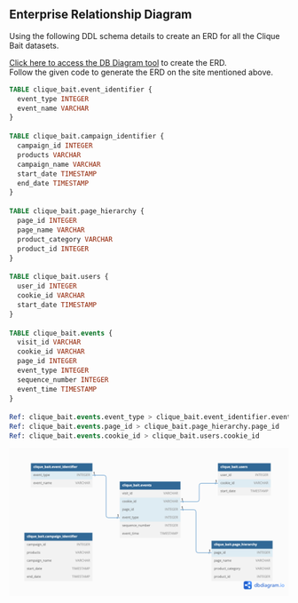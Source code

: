 ## Enterprise Relationship Diagram

Using the following DDL schema details to create an ERD for all the Clique Bait datasets.

[Click here to access the DB Diagram tool](https://dbdiagram.io) to create the ERD.  
Follow the given code to generate the ERD on the site mentioned above.

```sql
TABLE clique_bait.event_identifier {
  event_type INTEGER
  event_name VARCHAR
}

TABLE clique_bait.campaign_identifier {
  campaign_id INTEGER
  products VARCHAR
  campaign_name VARCHAR
  start_date TIMESTAMP
  end_date TIMESTAMP
}

TABLE clique_bait.page_hierarchy {
  page_id INTEGER
  page_name VARCHAR
  product_category VARCHAR
  product_id INTEGER
}

TABLE clique_bait.users {
  user_id INTEGER
  cookie_id VARCHAR
  start_date TIMESTAMP
}

TABLE clique_bait.events {
  visit_id VARCHAR
  cookie_id VARCHAR
  page_id INTEGER
  event_type INTEGER
  sequence_number INTEGER
  event_time TIMESTAMP
}

Ref: clique_bait.events.event_type > clique_bait.event_identifier.event_type
Ref: clique_bait.events.page_id > clique_bait.page_hierarchy.page_id
Ref: clique_bait.events.cookie_id > clique_bait.users.cookie_id
```

![Enterprise Diagram](Enterprise_diagram.png)
